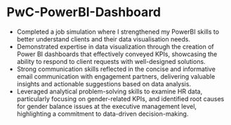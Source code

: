 # PwC-PowerBI-Dashboard

 * Completed a job simulation where I strengthened my PowerBI skills to better
   understand clients and their data visualisation needs.  
 * Demonstrated expertise in data visualization through the creation of Power BI
   dashboards that effectively conveyed KPIs, showcasing the ability to respond
   to client requests with well-designed solutions.  
 * Strong communication skills reflected in the concise and informative email
   communication with engagement partners, delivering valuable insights and
   actionable suggestions based on data analysis.  
 * Leveraged analytical problem-solving skills to examine HR data, particularly
   focusing on gender-related KPIs, and identified root causes for gender
   balance issues at the executive management level, highlighting a commitment
   to data-driven decision-making.  

 
